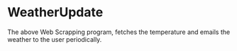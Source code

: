 # WeatherUpdate

The above Web Scrapping program, fetches the temperature and emails the weather to the user periodically. 
